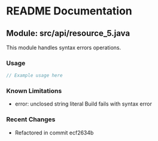 # README Documentation

## Module: src/api/resource_5.java

This module handles syntax errors operations.

### Usage

```java
// Example usage here
```

### Known Limitations

- error: unclosed string literal Build fails with syntax error

### Recent Changes

- Refactored in commit ecf2634b
